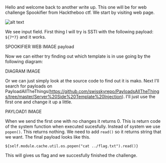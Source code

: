 Hello and welcome back to another write up. This one will be for web challenge Spookifier from Hacktheboo ctf. 
We start by visiting web page.

![alt text](https://github.com/vojtechsmola/CTF-write-ups/blob/main/HackTheBoo-CTF/Spookifier/images/spookiefier_web.png?raw=true)

We see input field. First thing I will try is SSTI with the following payload: 
`${7*7}` and it works.

SPOOKIFIER WEB IMAGE payload

Now we can either try finding out which template is in use going by the following diagram:

DIAGRAM IMAGE

Or we can just simply look at the source code to find out it is mako. 
Next I'll search for payloads on PayloadAllTheThings(https://github.com/swisskyrepo/PayloadsAllTheThings/tree/master/Server%20Side%20Template%20Injection). I'll just use the first one and change it up a little. 

PAYLOAD1 IMAGE

When we send the first one with no changes it returns 0. This is return code of the system function when executed sucesfully.
Instead of system we use `popen()`. This returns nothing. We need to add `read()` so it returns string that we want. 
The final payload looks like this.
```
${self.module.cache.util.os.popen("cat ../flag.txt").read()}
```
This will gives us flag and we succesfully finished the challenge. 